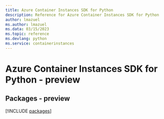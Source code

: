 ```yaml
---
title: Azure Container Instances SDK for Python
description: Reference for Azure Container Instances SDK for Python
author: lmazuel
ms.author: lmazuel
ms.data: 03/15/2023
ms.topic: reference
ms.devlang: python
ms.service: containerinstances
---
```

# Azure Container Instances SDK for Python - preview
## Packages - preview
[!INCLUDE [packages](container-instances-index.md)]